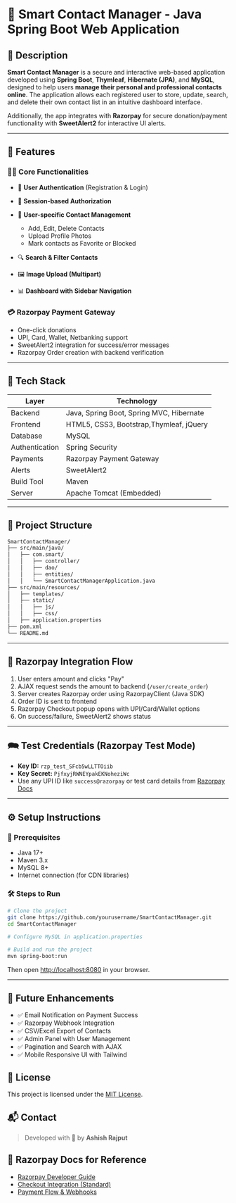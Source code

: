 # 📒 Smart Contact Manager - Java Spring Boot Web Application

## 🚀 Description

**Smart Contact Manager** is a secure and interactive web-based application developed using **Spring Boot**, **Thymleaf**, **Hibernate (JPA)**, and **MySQL**, designed to help users **manage their personal and professional contacts online**. The application allows each registered user to store, update, search, and delete their own contact list in an intuitive dashboard interface.

Additionally, the app integrates with **Razorpay** for secure donation/payment functionality with **SweetAlert2** for interactive UI alerts.

---

## 🌟 Features

### 🧑‍💻 Core Functionalities

* 🔐 **User Authentication** (Registration & Login)
* 🧾 **Session-based Authorization**
* 👥 **User-specific Contact Management**

  * Add, Edit, Delete Contacts
  * Upload Profile Photos
  * Mark contacts as Favorite or Blocked
* 🔍 **Search & Filter Contacts**
* 🖼️ **Image Upload (Multipart)**
* 📊 **Dashboard with Sidebar Navigation**

### 💳 Razorpay Payment Gateway

* One-click donations
* UPI, Card, Wallet, Netbanking support
* SweetAlert2 integration for success/error messages
* Razorpay Order creation with backend verification

---

## 🧠 Tech Stack

| Layer          | Technology                               |
| -------------- | ---------------------------------------- |
| Backend        | Java, Spring Boot, Spring MVC, Hibernate |
| Frontend       | HTML5, CSS3, Bootstrap,Thymleaf, jQuery  |
| Database       | MySQL                                    |
| Authentication | Spring Security                          |
| Payments       | Razorpay Payment Gateway                 |
| Alerts         | SweetAlert2                              |
| Build Tool     | Maven                                    |
| Server         | Apache Tomcat (Embedded)                 |

---

## 📁 Project Structure

```bash
SmartContactManager/
├── src/main/java/
│   ├── com.smart/
│   │   ├── controller/
│   │   ├── dao/
│   │   ├── entities/
│   │   └── SmartContactManagerApplication.java
├── src/main/resources/
│   ├── templates/
│   ├── static/
│   │   ├── js/
│   │   ├── css/
│   ├── application.properties
├── pom.xml
└── README.md
```

---

## 🔐 Razorpay Integration Flow

1. User enters amount and clicks "Pay"
2. AJAX request sends the amount to backend (`/user/create_order`)
3. Server creates Razorpay order using RazorpayClient (Java SDK)
4. Order ID is sent to frontend
5. Razorpay Checkout popup opens with UPI/Card/Wallet options
6. On success/failure, SweetAlert2 shows status

---

## 🗪 Test Credentials (Razorpay Test Mode)

* **Key ID:** `rzp_test_SFcb5wLLTTOiib`
* **Key Secret:** `PjfxyjRWNEYpakEKNoheziWc`
* Use any UPI ID like `success@razorpay` or test card details from [Razorpay Docs](https://razorpay.com/docs/payments/payment-gateway/test-card-upi-details/)

---

## ⚙️ Setup Instructions

### 🔧 Prerequisites

* Java 17+
* Maven 3.x
* MySQL 8+
* Internet connection (for CDN libraries)

### 🛠️ Steps to Run

```bash
# Clone the project
git clone https://github.com/yourusername/SmartContactManager.git
cd SmartContactManager

# Configure MySQL in application.properties

# Build and run the project
mvn spring-boot:run
```

Then open [http://localhost:8080](http://localhost:8080) in your browser.

---

## 📌 Future Enhancements

* ✅ Email Notification on Payment Success
* ✅ Razorpay Webhook Integration
* ✅ CSV/Excel Export of Contacts
* ✅ Admin Panel with User Management
* ✅ Pagination and Search with AJAX
* ✅ Mobile Responsive UI with Tailwind

## 📜 License

This project is licensed under the [MIT License](LICENSE).

## 📬 Contact

> Developed with 💖 by **Ashish Rajput**


## 🔗 Razorpay Docs for Reference

* [Razorpay Developer Guide](https://razorpay.com/docs/)
* [Checkout Integration (Standard)](https://razorpay.com/docs/payments/payment-gateway/web-integration/standard/)
* [Payment Flow & Webhooks](https://razorpay.com/docs/payments/server-integration/java/)
